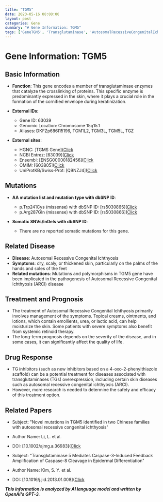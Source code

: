 ```yaml
---
title: "TGM5"
date: 2023-05-16 00:00:00
layout: post
categories: Gene
summary: "# Gene Information: TGM5"
tags: ['GeneTGM5', 'Transglutaminase', 'AutosomalRecessiveCongenitalIchthyosis', 'SkinDisease', 'Mutation', 'Treatment', 'Prognosis', 'DrugResponse']
---
```


# Gene Information: TGM5

## Basic Information

- **Function**: This gene encodes a member of transglutaminase enzymes that catalyze the crosslinking of proteins. This specific enzyme is predominantly expressed in the skin, where it plays a crucial role in the formation of the cornified envelope during keratinization.

- **External IDs**: 
    - Gene ID: 63039 
    - Genomic Location: Chromosome 15q15.1
    - Aliases: DKFZp686I15196, TGM1L2, TGM3L, TGM5L, TGZ

- **External sites**:
    - HGNC: [TGMS Gene]([Click](https://www.genenames.org/data/gene-symbol-report/#!/hgnc_id/HGNC:11834)
    - NCBI Entrez: [63039]([Click](https://www.ncbi.nlm.nih.gov/gene/63039)
    - Ensembl: [ENSG00000182456]([Click](https://www.ensembl.org/Homo_sapiens/Gene/Summary?db=core;g=ENSG00000182456;r=15:36139447-36153732)
    - OMIM: [603805]([Click](https://www.omim.org/entry/603805)
    - UniProtKB/Swiss-Prot: [Q9NZJ4]([Click](https://www.uniprot.org/uniprot/Q9NZJ4)

## Mutations

- **AA mutation list and mutation type with dbSNP ID**:
    - p.Trp241Cys (missense) with dbSNP ID: [rs5030865]([Click](https://www.ncbi.nlm.nih.gov/snp/rs5030865)
    - p.Arg287Gln (missense) with dbSNP ID: [rs5030866]([Click](https://www.ncbi.nlm.nih.gov/snp/rs5030866)

- **Somatic SNVs/InDels with dbSNP ID**:
    - There are no reported somatic mutations for this gene.

## Related Disease

- **Disease**: Autosomal Recessive Congenital Ichthyosis
- **Symptoms**: dry, scaly, or thickened skin, particularly on the palms of the hands and soles of the feet
- **Related mutations**: Mutations and polymorphisms in TGM5 gene have been implicated in the pathogenesis of Autosomal Recessive Congenital Ichthyosis (ARCI) disease 

## Treatment and Prognosis

- The treatment of Autosomal Recessive Congenital Ichthyosis primarily involves management of the symptoms. Topical creams, ointments, and lotions, which contain emollients, urea, or lactic acid, can help moisturize the skin. Some patients with severe symptoms also benefit from systemic retinoid therapy.
- The long-term prognosis depends on the severity of the disease, and in some cases, it can significantly affect the quality of life.

## Drug Response

- TG inhibitors (such as new inhibitors based on a 4-oxo-2-phenylthiazole scaffold) can be a potential treatment for diseases associated with transglutaminases (TGs) overexpression, including certain skin diseases such as autosomal recessive congenital ichthyosis (ARCI).
- However, more research is needed to determine the safety and efficacy of this treatment option.

## Related Papers

- Subject: "Novel mutations in TGM5 identified in two Chinese families with autosomal recessive congenital ichthyosis" 
- Author Name: Li, L. et al.
- DOI: [10.1002/ajmg.a.36983]([Click](https://doi.org/10.1002/ajmg.a.36983)

- Subject: "Transglutaminase 5 Mediates Caspase-3-Induced Feedback Amplification of Caspase-8 Cleavage in Epidermal Differentiation" 
- Author Name: Kim, S. Y. et al.
- DOI: [10.1016/j.jid.2013.01.008]([Click](https://doi.org/10.1016/j.jid.2013.01.008)

**_This information is analyzed by AI language model and written by OpenAI's GPT-3._**